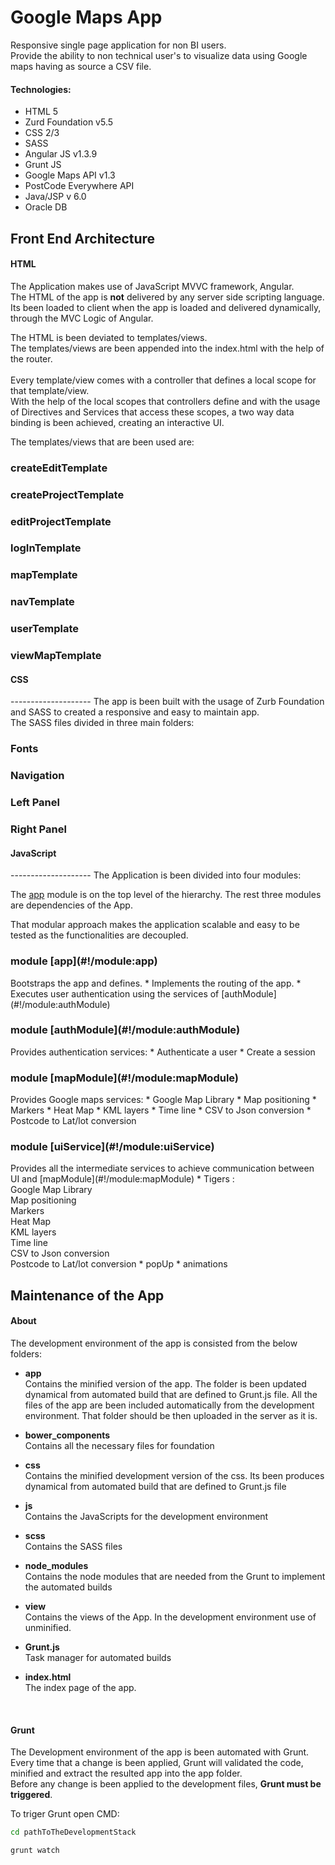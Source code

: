 Google Maps App 
==============
Responsive single page application for non BI users.<br />
Provide the ability to non technical user's to visualize data using Google maps having as source a CSV file. 

<h4>Technologies:</h4>

* HTML 5   
* Zurd Foundation v5.5
* CSS 2/3
* SASS
* Angular JS v1.3.9
* Grunt JS
* Google Maps API v1.3
* PostCode Everywhere API
* Java/JSP v 6.0
* Oracle DB


Front End Architecture
--------------------
<h4><strong>HTML</strong></h4>
The Application makes use of JavaScript MVVC framework, Angular.<br />
The HTML of the app is <strong>not</strong> delivered by any server side scripting language. <br />
Its been loaded to client when the app is loaded and delivered dynamically, through the MVC Logic of Angular.<br />

The HTML is been deviated to templates/views. <br />
The templates/views are been appended into the index.html with the help of the router. <br /><br />
Every template/view comes with a controller that defines a local scope for that template/view.<br />
With the help of the local scopes that controllers define and with the usage of Directives and Services that access these scopes, a two way data binding is been achieved, creating an interactive UI.<br />

The templates/views that are been used are: <br />

<h3 class='docExample'>createEditTemplate</h3>
<h3 class='docExample'>createProjectTemplate</h3>
<h3 class='docExample'>editProjectTemplate </h3>
<h3 class='docExample'> logInTemplate </h3>
<h3 class='docExample'> mapTemplate </h3>
<h3 class='docExample'> navTemplate</h3>
<h3 class='docExample'>userTemplate </h3>
<h3 class='docExample'>viewMapTemplate </h3>



<h4><strong>CSS</strong></h4>  
--------------------
The app is been built with the usage of Zurb Foundation and SASS to created a responsive and easy to maintain app.<br />
The SASS files divided in three main folders: <br />

<h3 class='docExample'> Fonts</h3>
<h3 class='docExample'> Navigation</h3>
<h3 class='docExample'> Left Panel</h3>
<h3 class='docExample'>  Right Panel</h3>



<h4><strong>JavaScript</strong></h4>
--------------------
The Application is been divided into four modules:

The [app](#!/module:app) module is on the top level of the hierarchy. The rest three modules are dependencies of the App.

That modular approach makes the application scalable and easy to be tested as the functionalities are decoupled.

	
<h3 class='literal'><span class='kind'>module</span> <span>[app](#!/module:app)</span></h3>
Bootstraps the app and defines.
* Implements the routing of the app.
* Executes user authentication using the services of [authModule](#!/module:authModule)

<h3 class='literal'><span class='kind'>module</span> <span>[authModule](#!/module:authModule)</span></h3>
Provides authentication services:
* Authenticate a user
* Create a session

<h3 class='literal'><span class='kind'>module</span> <span>[mapModule](#!/module:mapModule)</span></h3> 
Provides  Google maps services:
* Google Map Library
* Map positioning
* Markers
* Heat Map
* KML layers
* Time line
* CSV to Json conversion
* Postcode to Lat/lot conversion

<h3 class='literal'><span class='kind'>module</span> <span>[uiService](#!/module:uiService)</span></h3> 
Provides all the intermediate services to achieve communication between UI and [mapModule](#!/module:mapModule)
* Tigers :<br />
	Google Map Library<br />
	Map positioning<br />
	Markers<br />
	Heat Map<br />
	KML layers<br />
	Time line<br />
	CSV to Json conversion<br />
	Postcode to Lat/lot conversion
* popUp
* animations


Maintenance of the App
---------------------------
<h4>About</h4> 
The development environment of the app is consisted from the below folders:

* <strong>app </strong><br /> 
	Contains the minified version of the app. The folder is been updated dynamical from automated build that are defined to Grunt.js file. All the files of the app are been included automatically from the development environment. That folder should be then uploaded in the server as it is. 
	
* <strong>bower_components </strong><br /> 
	Contains all the necessary files for foundation
	
* <strong>css </strong><br /> 
	Contains the minified development version of the css. Its been produces dynamical from automated build that are defined to Grunt.js file
	
* <strong>js </strong><br /> 
	Contains the JavaScripts for the  development environment	
	
* <strong>scss </strong><br /> 
	Contains the SASS files
	
* <strong>node_modules </strong><br /> 
	Contains the node modules that are needed from the Grunt to implement the automated builds
	
* <strong>view </strong><br /> 
	Contains the views of the App. In the development environment use of unminified.
	
* <strong>Grunt.js </strong><br /> 
	Task manager for automated builds
	
* <strong>index.html </strong><br /> 
	The index page of the app.
	
<br/>
<h4>Grunt</h4>	
The Development environment of the app is been automated with Grunt.<br/>
Every time that a change is been applied, Grunt will validated the code, minified and extract the resulted app into the app folder.<br/>
Before any change is been applied to the development files, <strong>Grunt must be triggered</strong>.

To triger Grunt open CMD:<br />

```bash
cd pathToTheDevelopmentStack
```
```bash
grunt watch
```

